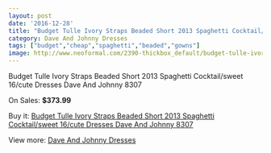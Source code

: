 ```yaml
---
layout: post
date: '2016-12-28'
title: "Budget Tulle Ivory Straps Beaded Short 2013 Spaghetti Cocktail/sweet 16/cute Dresses Dave And Johnny 8307"
category: Dave And Johnny Dresses
tags: ["budget","cheap","spaghetti","beaded","gowns"]
image: http://www.neoformal.com/2390-thickbox_default/budget-tulle-ivory-straps-beaded-short-2013-spaghetti-cocktail-sweet-16-cute-dresses-dave-and-johnny-8307.jpg
---
```

Budget Tulle Ivory Straps Beaded Short 2013 Spaghetti Cocktail/sweet 16/cute Dresses Dave And Johnny 8307

On Sales: **$373.99**
<a href="https://www.neoformal.com/en/dave-and-johnny-dresses/898-budget-tulle-ivory-straps-beaded-short-2013-spaghetti-cocktail-sweet-16-cute-dresses-dave-and-johnny-8307.html"><amp-img layout="responsive" width="600" height="600" src="//www.neoformal.com/2390-thickbox_default/budget-tulle-ivory-straps-beaded-short-2013-spaghetti-cocktail-sweet-16-cute-dresses-dave-and-johnny-8307.jpg" alt="Budget Tulle Ivory Straps Beaded Short 2013 Spaghetti Cocktail/sweet 16/cute Dresses Dave And Johnny 8307 0" /></a>
<a href="https://www.neoformal.com/en/dave-and-johnny-dresses/898-budget-tulle-ivory-straps-beaded-short-2013-spaghetti-cocktail-sweet-16-cute-dresses-dave-and-johnny-8307.html"><amp-img layout="responsive" width="600" height="600" src="//www.neoformal.com/2391-thickbox_default/budget-tulle-ivory-straps-beaded-short-2013-spaghetti-cocktail-sweet-16-cute-dresses-dave-and-johnny-8307.jpg" alt="Budget Tulle Ivory Straps Beaded Short 2013 Spaghetti Cocktail/sweet 16/cute Dresses Dave And Johnny 8307 1" /></a>

Buy it: [Budget Tulle Ivory Straps Beaded Short 2013 Spaghetti Cocktail/sweet 16/cute Dresses Dave And Johnny 8307](https://www.neoformal.com/en/dave-and-johnny-dresses/898-budget-tulle-ivory-straps-beaded-short-2013-spaghetti-cocktail-sweet-16-cute-dresses-dave-and-johnny-8307.html "Budget Tulle Ivory Straps Beaded Short 2013 Spaghetti Cocktail/sweet 16/cute Dresses Dave And Johnny 8307")

View more: [Dave And Johnny Dresses](https://www.neoformal.com/en/9-dave-and-johnny-dresses "Dave And Johnny Dresses")